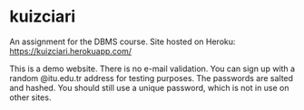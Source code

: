 # kuizciari
An assignment for the DBMS course.
Site hosted on Heroku: https://kuizciari.herokuapp.com/

This is a demo website. There is no e-mail validation. You can sign up with a random @itu.edu.tr address for testing purposes.
The passwords are salted and hashed. You should still use a unique password, which is not in use on other sites.